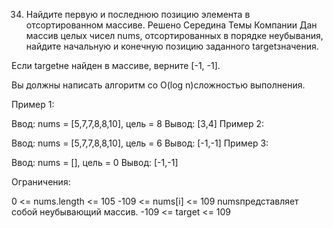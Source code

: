 34. Найдите первую и последнюю позицию элемента в отсортированном массиве.
    Решено
    Середина
    Темы
    Компании
    Дан массив целых чисел nums, отсортированных в порядке неубывания, найдите начальную и конечную позицию заданного targetзначения.

Если targetне найден в массиве, верните [-1, -1].

Вы должны написать алгоритм со  O(log n)сложностью выполнения.



Пример 1:

Ввод: nums = [5,7,7,8,8,10], цель = 8
Вывод: [3,4]
Пример 2:

Ввод: nums = [5,7,7,8,8,10], цель = 6
Вывод: [-1,-1]
Пример 3:

Ввод: nums = [], цель = 0
Вывод: [-1,-1]


Ограничения:

0 <= nums.length <= 105
-109 <= nums[i] <= 109
numsпредставляет собой неубывающий массив.
-109 <= target <= 109